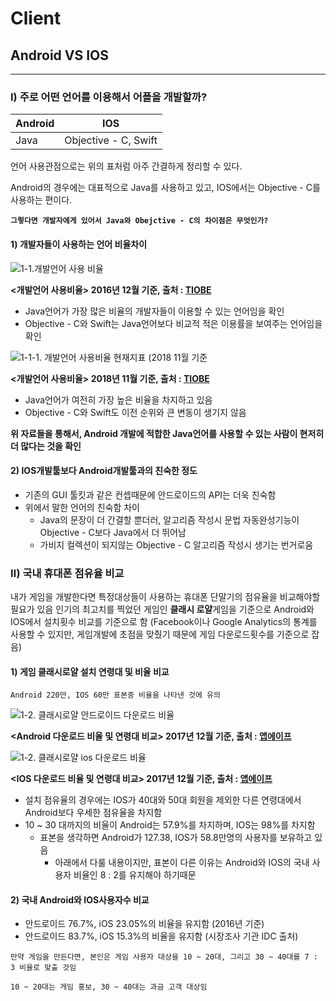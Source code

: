 # Client
## Android VS IOS

* * *
### I) 주로 어떤 언어를 이용해서 어플을 개발할까?
 | Android     | IOS    |
|--------|-------|
| Java      |  Objective - C, Swift     |


언어 사용관점으로는 위의 표처럼 아주 간결하게 정리할 수 있다.

Android의 경우에는 대표적으로 Java를 사용하고 있고, IOS에서는 Objective - C를 사용하는 편이다.


 **`그렇다면 개발자에게 있어서 Java와 Obejctive - C의 차이점은 무엇인가?`**
 #### 1) 개발자들이 사용하는 언어 비율차이
![1-1.개발언어 사용 비율](https://user-images.githubusercontent.com/43811124/49524739-aa219580-f8ef-11e8-8c00-8d1898ddd522.PNG "width:30%; height: 20%")
  
 **<개발언어 사용비율> 2016년 12월 기준, 출처 : [TIOBE][1]**
   
   
  * Java언어가 가장 많은 비율의 개발자들이 이용할 수 있는 언어임을 확인
  * Objective - C와 Swift는 Java언어보다 비교적 적은 이용률을 보여주는 언어임을 확인

![1-1-1. 개발언어 사용비율 현재지표 (2018 11월 기준](https://user-images.githubusercontent.com/43811124/49524791-c291b000-f8ef-11e8-8e97-a23d6e2b4f24.PNG "width:30% height: 20%")

 **<개발언어 사용비율> 2018년 11월 기준, 출처 : [TIOBE][1]**


  * Java언어가 여전히 가장 높은 비율을 차지하고 있음
  * Objective - C와 Swift도 이전 순위와 큰 변동이 생기지 않음
  
  **위 자료들을 통해서, Android 개발에 적합한 Java언어를 사용할 수 있는 사람이 현저히 더 많다는 것을 확인**
  
  #### 2) IOS개발툴보다 Android개발툴과의 친숙한 정도
  - 기존의 GUI 툴킷과 같은 컨셉때문에 안드로이드의 API는 더욱 친숙함
  - 위에서 말한 언어의 친숙함 차이
    - Java의 문장이 더 간결할 뿐더러, 알고리즘 작성시 문법 자동완성기능이 Objective - C보다 Java에서 더 뛰어남
    - 가비지 컬렉션이 되지않는 Objective - C 알고리즘 작성시 생기는 번거로움


### Ⅱ) 국내 휴대폰 점유율 비교
내가 게임을 개발한다면 특정대상들이 사용하는 휴대폰 단말기의 점유율을 비교해야할 필요가 있음
인기의 최고치를 찍었던 게임인 **클래시 로얄**게임을 기준으로 Android와 IOS에서 설치횟수 비교를 기준으로 함
(Facebook이나 Google Analytics의 통계를 사용할 수 있지만, 게임개발에 초점을 맞췄기 때문에 게임 다운로드횟수를 기준으로 잡음)

#### 1) 게임 클래시로얄 설치 연령대 및 비율 비교
`Android 220만, IOS 60만 표본중 비율을 나타낸 것에 유의`

![1-2. 클래시로얄 안드로이드 다운로드 비율](https://user-images.githubusercontent.com/43811124/49528359-2a97c480-f8f7-11e8-8357-caca4c5787d3.PNG)

**<Android 다운로드 비율 및 연령대 비교> 2017년 12월 기준, 출처 : [앱에이프][2]**

![1-2. 클래시로얄 ios 다운로드 비율](https://user-images.githubusercontent.com/43811124/49528325-194eb800-f8f7-11e8-872f-30f0f68bac0d.PNG)

**<IOS 다운로드 비율 및 연령대 비교> 2017년 12월 기준, 출처 : [앱에이프][2]**

* 설치 점유율의 경우에는 IOS가 40대와 50대 회원을 제외한 다른 연령대에서 Android보다 우세한 점유율을 차지함
* 10 ~ 30 대까지의 비율이 Android는 57.9%를 차지하며, IOS는 98%를 차지함
  * 표본을 생각하면 Android가 127.38, IOS가 58.8만명의 사용자를 보유하고 있음
    * 아래에서 다룰 내용이지만, 표본이 다른 이유는 Android와 IOS의 국내 사용자 비율인 8 : 2를 유지해야 하기때문
#### 2) 국내 Android와 IOS사용자수 비교
* 안드로이드 76.7%, iOS 23.05%의 비율을 유지함 (2016년 기준)
* 안드로이드 83.7%, iOS 15.3%의 비율을 유지함 (시장조사 기관 IDC 출처)

`만약 게임을 만든다면, 본인은 게임 사용자 대상을 10 ~ 20대, 그리고 30 ~ 40대를 7 : 3 비율로 맞출 것임`

`10 ~ 20대는 게임 홍보, 30 ~ 40대는 과금 고객 대상임`



[1]: https://www.tiobe.com/tiobe-index/
[2]: https://ko.lab.appa.pe/2018-01/ios-supercell.html
